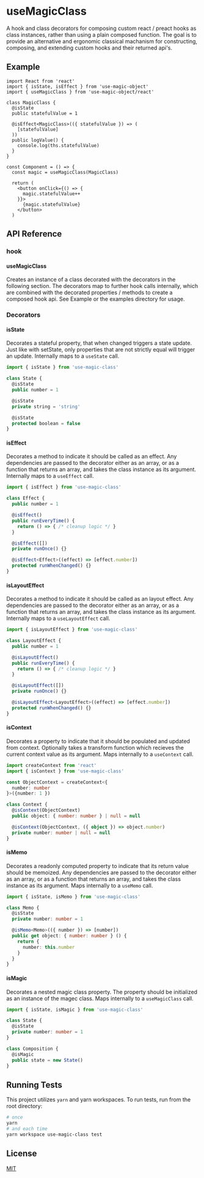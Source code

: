 # useMagicClass

A hook and class decorators for composing custom react / preact hooks as class instances, rather than using a plain composed function. The goal is to provide an alternative and ergonomic classical machanism for constructing, composing, and extending custom hooks and their returned api's.

## Example

```tsx
import React from 'react'
import { isState, isEffect } from 'use-magic-object'
import { useMagicClass } from 'use-magic-object/react'

class MagicClass {
  @isState
  public statefulValue = 1

  @isEffect<MagicClass>(({ statefulValue }) => ( 
    [statefulValue]
  ))
  public logValue() {
    console.log(ths.statefulValue)
  }
}

const Component = () => {
  const magic = useMagicClass(MagicClass)

  return (
    <button onClick={() => {
      magic.statefulValue++
    }}>
      {magic.statefulValue}
    </button>
  )
```

## API Reference

### hook

#### **useMagicClass**

Creates an instance of a class decorated with the decorators in the following section. The decorators map to further hook calls internally, which are combined with the decorated properties / methods to create a composed hook api. See Example or the examples directory for usage.

### Decorators

#### **isState**

Decorates a stateful property, that when changed triggers a state update. Just like with setState, only properties that are not strictly equal will trigger an update. Internally maps to a `useState` call.

```typescript
import { isState } from 'use-magic-class'

class State {
  @isState
  public number = 1

  @isState
  private string = 'string'

  @isState
  protected boolean = false
}
```

#### **isEffect**

Decorates a method to indicate it should be called as an effect. Any dependencies are passed to the decorator either as an array, or as a function that returns an array, and takes the class instance as its argument. Internally maps to a `useEffect` call.

```typescript
import { isEffect } from 'use-magic-class'

class Effect {
  public number = 1

  @isEffect()
  public runEveryTime() {
    return () => { /* cleanup logic */ }
  }

  @isEffect([])
  private runOnce() {}

  @isEffect<Effect>((effect) => [effect.number])
  protected runWhenChanged() {}
}
```

#### **isLayoutEffect**

Decorates a method to indicate it should be called as an layout effect. Any dependencies are passed to the decorator either as an array, or as a function that returns an array, and takes the class instance as its argument. Internally maps to a `useLayoutEffect` call.

```typescript
import { isLayoutEffect } from 'use-magic-class'

class LayoutEffect {
  public number = 1

  @isLayoutEffect()
  public runEveryTime() {
    return () => { /* cleanup logic */ }
  }

  @isLayoutEffect([])
  private runOnce() {}

  @isLayoutEffect<LayoutEffect>((effect) => [effect.number])
  protected runWhenChanged() {}
}
```

#### **isContext**

Decorates a property to indicate that it should be populated and updated from context. Optionally takes a transform function which recieves the current context value as its argument. Maps internally to a `useContext` call.

```typescript
import createContext from 'react'
import { isContext } from 'use-magic-class'

const ObjectContext = createContext<{
  number: number
}>({number: 1 })

class Context {
  @isContext(ObjectContext)
  public object: { number: number } | null = null

  @isContext(ObjectContext, ({ object }) => object.number)
  private number: number | null = null
}
```

#### **isMemo**

Decorates a readonly computed property to indicate that its return value should be memoized. Any dependencies are passed to the decorator either as an array, or as a function that returns an array, and takes the class instance as its argument. Maps internally to a `useMemo` call.

```typescript
import { isState, isMemo } from 'use-magic-class'

class Memo {
  @isState
  private number: number = 1

  @isMemo<Memo>(({ number }) => [number])
  public get object: { number: number } () {
    return {
      number: this.number
    }
  }
}
```

#### **isMagic**

Decorates a nested magic class property. The property should be initialized as an instance of the magec class. Maps internally to a `useMagicClass` call.

```typescript
import { isState, isMagic } from 'use-magic-class'

class State {
  @isState
  private number: number = 1
}

class Composition {
  @isMagic
  public state = new State()
}
```

## Running Tests

This project utilizes `yarn` and yarn workspaces. To run tests, run from the root directory:

```bash
# once
yarn
# and each time
yarn workspace use-magic-class test
```


## License

[MIT](https://choosealicense.com/licenses/mit/)

